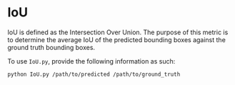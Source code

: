 # IoU

IoU is defined as the Intersection Over Union. The purpose of this metric is to determine the average IoU of the predicted bounding boxes against the ground truth bounding boxes.

To use `IoU.py`, provide the following information as such:
```
python IoU.py /path/to/predicted /path/to/ground_truth
```